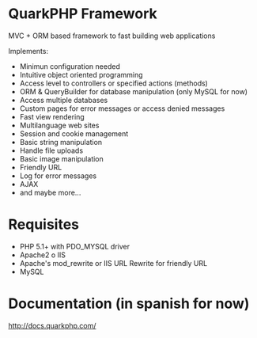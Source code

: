 QuarkPHP Framework
==========

MVC + ORM based framework to fast building web applications  

Implements:

* Minimun configuration needed
* Intuitive object oriented programming
* Access level to controllers or specified actions (methods)
* ORM & QueryBuilder for database manipulation (only MySQL for now)
* Access multiple databases
* Custom pages for error messages or access denied messages
* Fast view rendering
* Multilanguage web sites
* Session and cookie management
* Basic string manipulation
* Handle file uploads
* Basic image manipulation
* Friendly URL
* Log for error messages
* AJAX
* and maybe more...

Requisites
==========

* PHP 5.1+ with PDO_MYSQL driver
* Apache2 o IIS
* Apache's mod_rewrite or IIS URL Rewrite for friendly URL
* MySQL

Documentation (in spanish for now)
==========

http://docs.quarkphp.com/
